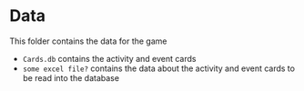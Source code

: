 # Data

This folder contains the data for the game
- `Cards.db` contains the activity and event cards
- `some excel file?` contains the data about the activity and event cards to be read into the database
